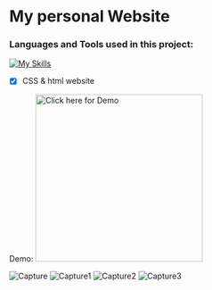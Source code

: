 # My personal Website
<h3 align="left">Languages and Tools used in this project:</h3>

[![My Skills](https://skillicons.dev/icons?i=html,css)](https://skillicons.dev)

- [x] CSS & html website


Demo: 
<img src="https://user-images.githubusercontent.com/72359805/231591094-c646e34d-e327-47df-acf7-704caef76681.mp4" alt=" Click here for Demo" width="300">

![Capture](https://user-images.githubusercontent.com/72359805/231592419-3b29fbad-4248-4f7e-8387-d51a7e10254c.PNG)
![Capture1](https://user-images.githubusercontent.com/72359805/231592536-93420394-5f1a-4bcf-baeb-d2169906f5bb.PNG)
![Capture2](https://user-images.githubusercontent.com/72359805/231592437-ced6e547-61e2-4883-81b5-22150dce3f1d.PNG)
![Capture3](https://user-images.githubusercontent.com/72359805/231592447-3ae9c9bf-6a86-4cd6-9f82-86c5e9fd682a.PNG)
